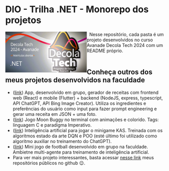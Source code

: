 # DIO - Trilha .NET - Monorepo dos projetos

<!-- ![Decola Tech Logo](https://github.com/VictorG-028/Decola-Tech-2024/blob/master/images/decola_tech_logo.png) -->
<a href="https://github.com/VictorG-028/Decola-Tech-2024/blob/master/images/decola_tech_logo.png">
  <img src="https://github.com/VictorG-028/Decola-Tech-2024/blob/master/images/decola_tech_logo.png" align="left" height="128" width="256" >
</a>

&nbsp; Nesse repositório, cada pasta é um projeto desenvolvidos no curso Avanade Decola Tech 2024 com um README próprio. 
</br>
</br>

## Conheça outros dos meus projetos desenvolvidos na faculdade

- ([link](https://github.com/VictorG-028/ChefHub)) App, desenvolvido em grupo, gerador de receitas com frontend web (React) e mobile (Flutter) + backend (NodeJS, express, typescript, API ChatGPT, API Bing Image Creator). Utiliza os ingredientes e preferências do usuário como input para fazer prompt engineering e gerar uma receita em JSON + uma foto.
- ([link](https://github.com/VictorG-028/Projeto-de-LPI-Moon-Buggy)) Jogo Moon Buggy no terminal com animações e colorido. Tags: linguagem C e paradigma Imperativo.
- ([link](https://github.com/VictorG-028/Training-AI-in-KAS-env)) Inteligência artificial para jogar o minigame KAS. Treinada com os algoritmos estado da arte DQN e POO (esté último foi utilizado como algoritmo auxiliar no treinamento do ChatGPT).
- ([link](https://github.com/HenriqueSabino/gym_soccer_env)) Mini jogo de football desenvolvido em grupo na faculdade. Ambietne multi-agente para treinamento de inteligência artificial.
- Para ver mais projeto interessantes, basta acessar [nesse link](https://github.com/VictorG-028?tab=repositories) meus repositórios públicos no github 😉.
